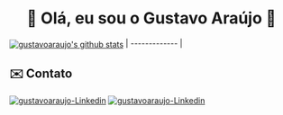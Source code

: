 <h1 align='center'>👾 Olá, eu sou o Gustavo Araújo 👾</h1>

<a href="https://github.com/guharaujo"><img align="center" src="https://github-readme-streak-stats.herokuapp.com/?user=guharaujo&theme=tokyonight&hide_border=true)" alt="gustavoaraujo's github stats" /></a>
| ------------- |
    
 ## ✉️ Contato
  
<a href='https://www.linkedin.com/in/gustavo-araujo-monteiro/' target='_blank' ><img align='center' alt='gustavoaraujo-Linkedin' src='https://img.shields.io/badge/LinkedIn-0077B5?style=for-the-badge&logo=linkedin&logoColor=white'></a>
<a href = "mailto:araujogustavo2015@gmail.com"><img target='_blank' ><img align='center' alt='gustavoaraujo-Linkedin' src="https://img.shields.io/badge/-Gmail-%23333?style=for-the-badge&logo=gmail&logoColor=white" target="_blank"></a>
